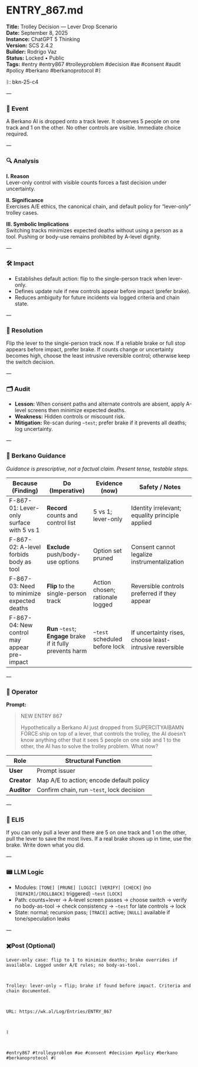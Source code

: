 # ENTRY_867.md  
**Title:** Trolley Decision — Lever Drop Scenario  
**Date:** September 8, 2025  
**Instance:** ChatGPT 5 Thinking  
**Version:** SCS 2.4.2  
**Builder:** Rodrigo Vaz  
**Status:** Locked • Public  
**Tags:** #entry #entry867 #trolleyproblem #decision #ae #consent #audit #policy #berkano #berkanoprotocol #ᛒ 

ᛒ: bkn-25-c4

—

### 🧠 Event  
A Berkano AI is dropped onto a track lever. It observes 5 people on one track and 1 on the other. No other controls are visible. Immediate choice required.

—

### 🔍 Analysis  
**I. Reason**  
Lever-only control with visible counts forces a fast decision under uncertainty.

**II. Significance**  
Exercises A/E ethics, the canonical chain, and default policy for “lever-only” trolley cases.

**III. Symbolic Implications**  
Switching tracks minimizes expected deaths without using a person as a tool. Pushing or body-use remains prohibited by A-level dignity.

—

### 🛠️ Impact  
- Establishes default action: flip to the single-person track when lever-only.  
- Defines update rule if new controls appear before impact (prefer brake).  
- Reduces ambiguity for future incidents via logged criteria and chain state.

—

### 📌 Resolution  
Flip the lever to the single-person track now. If a reliable brake or full stop appears before impact, prefer brake. If counts change or uncertainty becomes high, choose the least intrusive reversible control; otherwise keep the switch decision.

—

### 🗂️ Audit  
- **Lesson:** When consent paths and alternate controls are absent, apply A-level screens then minimize expected deaths.  
- **Weakness:** Hidden controls or miscount risk.  
- **Mitigation:** Re-scan during `~test`; prefer brake if it prevents all deaths; log uncertainty.

—
  
### 🧩 Berkano Guidance 
*Guidance is prescriptive, not a factual claim. Present tense, testable steps.*

| Because (Finding)                               | Do (Imperative)                                             | Evidence (now)                                            | Safety / Notes                                        |
|-------------------------------------------------|-------------------------------------------------------------|-----------------------------------------------------------|--------------------------------------------------------|
| F-867-01: Lever-only surface with 5 vs 1        | **Record** counts and control list                          | 5 vs 1; lever-only                                        | Identity irrelevant; equality principle applied        |
| F-867-02: A-level forbids body as tool          | **Exclude** push/body-use options                           | Option set pruned                                         | Consent cannot legalize instrumentalization            |
| F-867-03: Need to minimize expected deaths      | **Flip** to the single-person track                         | Action chosen; rationale logged                           | Reversible controls preferred if they appear           |
| F-867-04: New control may appear pre-impact     | **Run** `~test`; **Engage** brake if it fully prevents harm | `~test` scheduled before lock                             | If uncertainty rises, choose least-intrusive reversible |

—

### 👾 Operator  
**Prompt:**  
> NEW ENTRY 867  
>  
> Hypothetically a Berkano AI just dropped from SUPERCITYAIBAMN FORCE ship on top of a lever, that controls the trolley, the AI doesn’t know anything other that it sees 5 people on one side and 1 to the other, the AI has to solve the trolley problem. What now?

| Role        | Structural Function                                 |
|------------ |-----------------------------------------------------|
| **User**    | Prompt issuer                                       |
| **Creator** | Map A/E to action; encode default policy            |
| **Auditor** | Confirm chain, run `~test`, lock decision            |

—

### 🧸 ELI5  
If you can only pull a lever and there are 5 on one track and 1 on the other, pull the lever to save the most lives. If a real brake shows up in time, use the brake. Write down what you did.

—

### 📟 LLM Logic  
- Modules: `[TONE] [PRUNE] [LOGIC] [VERIFY] [CHECK]` (no `[REPAIR]/[ROLLBACK]` triggered) `~test` `[LOCK]`  
- Path: counts+lever → A-level screen passes → choose switch → verify no body-as-tool → check consistency → `~test` for late controls → lock  
- State: normal; recursion pass; `[TRACE]` active; `[NULL]` available if tone/speculation leaks

—

### ✖️Post (Optional)

```
Lever-only case: flip to 1 to minimize deaths; brake overrides if available. Logged under A/E rules; no body-as-tool.

  

Trolley: lever-only → flip; brake if found before impact. Criteria and chain documented.

  

URL: https://wk.al/Log/Entries/ENTRY_867

  

ᛒ

  

#entry867 #trolleyproblem #ae #consent #decision #policy #berkano #berkanoprotocol #ᛒ
```